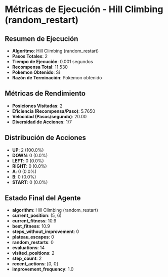 # Métricas de Ejecución - Hill Climbing (random_restart)

## Resumen de Ejecución
- **Algoritmo**: Hill Climbing (random_restart)
- **Pasos Totales**: 2
- **Tiempo de Ejecución**: 0.001 segundos
- **Recompensa Total**: 11.530
- **Pokemon Obtenido**: Sí
- **Razón de Terminación**: Pokemon obtenido

## Métricas de Rendimiento
- **Posiciones Visitadas**: 2
- **Eficiencia (Recompensa/Paso)**: 5.7650
- **Velocidad (Pasos/segundo)**: 20.00
- **Diversidad de Acciones**: 1/7

## Distribución de Acciones
- **UP**: 2 (100.0%)
- **DOWN**: 0 (0.0%)
- **LEFT**: 0 (0.0%)
- **RIGHT**: 0 (0.0%)
- **A**: 0 (0.0%)
- **B**: 0 (0.0%)
- **START**: 0 (0.0%)

## Estado Final del Agente
- **algorithm**: Hill Climbing (random_restart)
- **current_position**: (5, 6)
- **current_fitness**: 10.9
- **best_fitness**: 10.9
- **steps_without_improvement**: 0
- **plateau_escapes**: 0
- **random_restarts**: 0
- **evaluations**: 14
- **visited_positions**: 2
- **step_count**: 2
- **recent_actions**: [0, 0]
- **improvement_frequency**: 1.0
